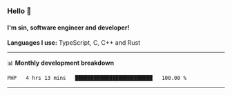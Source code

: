 ### Hello 👋
#### I'm sin, software engineer and developer!

**Languages I use:** TypeScript, C, C++ and Rust

---
📊 **Monthly development breakdown**

<!--START_SECTION:waka-->

```txt
PHP   4 hrs 13 mins   █████████████████████████   100.00 %
```

<!--END_SECTION:waka-->

---
